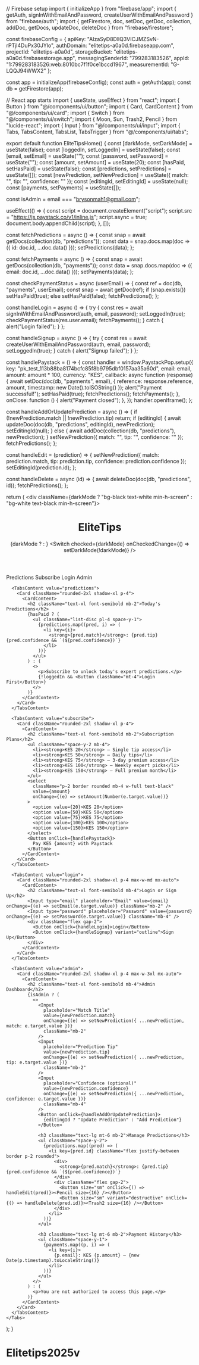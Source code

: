 // Firebase setup import { initializeApp } from "firebase/app"; import { getAuth, signInWithEmailAndPassword, createUserWithEmailAndPassword } from "firebase/auth"; import { getFirestore, doc, setDoc, getDoc, collection, addDoc, getDocs, updateDoc, deleteDoc } from "firebase/firestore";

const firebaseConfig = { apiKey: "AIzaSyD8DllQ3VICJMZSvN-rPTjl4DuPx30JYlo", authDomain: "elitetips-a0a0d.firebaseapp.com", projectId: "elitetips-a0a0d", storageBucket: "elitetips-a0a0d.firebasestorage.app", messagingSenderId: "799283183526", appId: "1:799283183526:web:8010bc7f1f0ce1bccd1967", measurementId: "G-LQQJ94WWX2" };

const app = initializeApp(firebaseConfig); const auth = getAuth(app); const db = getFirestore(app);

// React app starts import { useState, useEffect } from "react"; import { Button } from "@/components/ui/button"; import { Card, CardContent } from "@/components/ui/card"; import { Switch } from "@/components/ui/switch"; import { Moon, Sun, Trash2, Pencil } from "lucide-react"; import { Input } from "@/components/ui/input"; import { Tabs, TabsContent, TabsList, TabsTrigger } from "@/components/ui/tabs";

export default function EliteTipsHome() { const [darkMode, setDarkMode] = useState(false); const [loggedIn, setLoggedIn] = useState(false); const [email, setEmail] = useState(""); const [password, setPassword] = useState(""); const [amount, setAmount] = useState(20); const [hasPaid, setHasPaid] = useState(false); const [predictions, setPredictions] = useState([]); const [newPrediction, setNewPrediction] = useState({ match: "", tip: "", confidence: "" }); const [editingId, setEditingId] = useState(null); const [payments, setPayments] = useState([]);

const isAdmin = email === "brysonmah1@gmail.com";

useEffect(() => { const script = document.createElement("script"); script.src = "https://js.paystack.co/v1/inline.js"; script.async = true; document.body.appendChild(script); }, []);

const fetchPredictions = async () => { const snap = await getDocs(collection(db, "predictions")); const data = snap.docs.map(doc => ({ id: doc.id, ...doc.data() })); setPredictions(data); };

const fetchPayments = async () => { const snap = await getDocs(collection(db, "payments")); const data = snap.docs.map(doc => ({ email: doc.id, ...doc.data() })); setPayments(data); };

const checkPaymentStatus = async (userEmail) => { const ref = doc(db, "payments", userEmail); const snap = await getDoc(ref); if (snap.exists()) setHasPaid(true); else setHasPaid(false); fetchPredictions(); };

const handleLogin = async () => { try { const res = await signInWithEmailAndPassword(auth, email, password); setLoggedIn(true); checkPaymentStatus(res.user.email); fetchPayments(); } catch { alert("Login failed"); } };

const handleSignup = async () => { try { const res = await createUserWithEmailAndPassword(auth, email, password); setLoggedIn(true); } catch { alert("Signup failed"); } };

const handlePaystack = () => { const handler = window.PaystackPop.setup({ key: "pk_test_113b88ba8174bcfc85f8b9795dbf0157aa35a60d", email: email, amount: amount * 100, currency: "KES", callback: async function (response) { await setDoc(doc(db, "payments", email), { reference: response.reference, amount, timestamp: new Date().toISOString() }); alert("Payment successful!"); setHasPaid(true); fetchPredictions(); fetchPayments(); }, onClose: function () { alert("Payment closed"); }, }); handler.openIframe(); };

const handleAddOrUpdatePrediction = async () => { if (!newPrediction.match || !newPrediction.tip) return; if (editingId) { await updateDoc(doc(db, "predictions", editingId), newPrediction); setEditingId(null); } else { await addDoc(collection(db, "predictions"), newPrediction); } setNewPrediction({ match: "", tip: "", confidence: "" }); fetchPredictions(); };

const handleEdit = (prediction) => { setNewPrediction({ match: prediction.match, tip: prediction.tip, confidence: prediction.confidence }); setEditingId(prediction.id); };

const handleDelete = async (id) => { await deleteDoc(doc(db, "predictions", id)); fetchPredictions(); };

return ( <div className={darkMode ? "bg-black text-white min-h-screen" : "bg-white text-black min-h-screen"}> <header className="flex justify-between items-center p-4 shadow-md"> <h1 className="text-2xl font-bold">EliteTips</h1> <div className="flex items-center gap-2"> <span>{darkMode ? <Moon /> : <Sun />}</span> <Switch checked={darkMode} onCheckedChange={() => setDarkMode(!darkMode)} /> </div> </header>

<main className="p-4 grid gap-6">
    <Tabs defaultValue="predictions" className="w-full">
      <TabsList className="grid grid-cols-4 gap-2">
        <TabsTrigger value="predictions">Predictions</TabsTrigger>
        <TabsTrigger value="subscribe">Subscribe</TabsTrigger>
        <TabsTrigger value="login">Login</TabsTrigger>
        <TabsTrigger value="admin">Admin</TabsTrigger>
      </TabsList>

      <TabsContent value="predictions">
        <Card className="rounded-2xl shadow-xl p-4">
          <CardContent>
            <h2 className="text-xl font-semibold mb-2">Today's Predictions</h2>
            {hasPaid ? (
              <ul className="list-disc pl-4 space-y-1">
                {predictions.map((pred, i) => (
                  <li key={i}>
                    <strong>{pred.match}</strong>: {pred.tip} {pred.confidence && `(${pred.confidence})`}
                  </li>
                ))}
              </ul>
            ) : (
              <>
                <p>Subscribe to unlock today's expert predictions.</p>
                {!loggedIn && <Button className="mt-4">Login First</Button>}
              </>
            )}
          </CardContent>
        </Card>
      </TabsContent>

      <TabsContent value="subscribe">
        <Card className="rounded-2xl shadow-xl p-4">
          <CardContent>
            <h2 className="text-xl font-semibold mb-2">Subscription Plans</h2>
            <ul className="space-y-2 mb-4">
              <li><strong>KES 20</strong> – Single tip access</li>
              <li><strong>KES 50</strong> – Daily tips</li>
              <li><strong>KES 75</strong> – 3-day premium access</li>
              <li><strong>KES 100</strong> – Weekly expert picks</li>
              <li><strong>KES 150</strong> – Full premium month</li>
            </ul>
            <select
              className="p-2 border rounded mb-4 w-full text-black"
              value={amount}
              onChange={(e) => setAmount(Number(e.target.value))}
            >
              <option value={20}>KES 20</option>
              <option value={50}>KES 50</option>
              <option value={75}>KES 75</option>
              <option value={100}>KES 100</option>
              <option value={150}>KES 150</option>
            </select>
            <Button onClick={handlePaystack}>
              Pay KES {amount} with Paystack
            </Button>
          </CardContent>
        </Card>
      </TabsContent>

      <TabsContent value="login">
        <Card className="rounded-2xl shadow-xl p-4 max-w-md mx-auto">
          <CardContent>
            <h2 className="text-xl font-semibold mb-4">Login or Sign Up</h2>
            <Input type="email" placeholder="Email" value={email} onChange={(e) => setEmail(e.target.value)} className="mb-2" />
            <Input type="password" placeholder="Password" value={password} onChange={(e) => setPassword(e.target.value)} className="mb-4" />
            <div className="flex gap-2">
              <Button onClick={handleLogin}>Login</Button>
              <Button onClick={handleSignup} variant="outline">Sign Up</Button>
            </div>
          </CardContent>
        </Card>
      </TabsContent>

      <TabsContent value="admin">
        <Card className="rounded-2xl shadow-xl p-4 max-w-3xl mx-auto">
          <CardContent>
            <h2 className="text-xl font-semibold mb-4">Admin Dashboard</h2>
            {isAdmin ? (
              <>
                <Input
                  placeholder="Match Title"
                  value={newPrediction.match}
                  onChange={(e) => setNewPrediction({ ...newPrediction, match: e.target.value })}
                  className="mb-2"
                />
                <Input
                  placeholder="Prediction Tip"
                  value={newPrediction.tip}
                  onChange={(e) => setNewPrediction({ ...newPrediction, tip: e.target.value })}
                  className="mb-2"
                />
                <Input
                  placeholder="Confidence (optional)"
                  value={newPrediction.confidence}
                  onChange={(e) => setNewPrediction({ ...newPrediction, confidence: e.target.value })}
                  className="mb-4"
                />
                <Button onClick={handleAddOrUpdatePrediction}>
                  {editingId ? "Update Prediction" : "Add Prediction"}
                </Button>

                <h3 className="text-lg mt-6 mb-2">Manage Predictions</h3>
                <ul className="space-y-2">
                  {predictions.map((pred) => (
                    <li key={pred.id} className="flex justify-between border p-2 rounded">
                      <div>
                        <strong>{pred.match}</strong>: {pred.tip} {pred.confidence && `(${pred.confidence})`}
                      </div>
                      <div className="flex gap-2">
                        <Button size="sm" onClick={() => handleEdit(pred)}><Pencil size={16} /></Button>
                        <Button size="sm" variant="destructive" onClick={() => handleDelete(pred.id)}><Trash2 size={16} /></Button>
                      </div>
                    </li>
                  ))}
                </ul>

                <h3 className="text-lg mt-6 mb-2">Payment History</h3>
                <ul className="space-y-1">
                  {payments.map((p, i) => (
                    <li key={i}>
                      {p.email}: KES {p.amount} – {new Date(p.timestamp).toLocaleString()}
                    </li>
                  ))}
                </ul>
              </>
            ) : (
              <p>You are not authorized to access this page.</p>
            )}
          </CardContent>
        </Card>
      </TabsContent>
    </Tabs>
  </main>
</div>

); }

# Elitetips2025v
